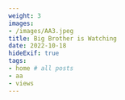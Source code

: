 ```yaml
---
weight: 3
images:
- /images/AA3.jpeg
title: Big Brother is Watching
date: 2022-10-18
hideExif: true
tags:
- home # all posts
- aa
- views
---
```

